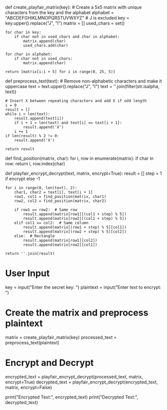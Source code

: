 def create_playfair_matrix(key):
    # Create a 5x5 matrix with unique characters from the key and the alphabet
    alphabet = "ABCDEFGHIKLMNOPQRSTUVWXYZ"  # J is excluded
    key = key.upper().replace("J", "I")
    matrix = []
    used_chars = set()

    for char in key:
        if char not in used_chars and char in alphabet:
            matrix.append(char)
            used_chars.add(char)

    for char in alphabet:
        if char not in used_chars:
            matrix.append(char)

    return [matrix[i:i + 5] for i in range(0, 25, 5)]


def preprocess_text(text):
    # Remove non-alphabetic characters and make it uppercase
    text = text.upper().replace("J", "I")
    text = ''.join(filter(str.isalpha, text))

    # Insert X between repeating characters and add X if odd length
    i = 0
    result = []
    while i < len(text):
        result.append(text[i])
        if i + 1 < len(text) and text[i] == text[i + 1]:
            result.append('X')
        i += 1
    if len(result) % 2 != 0:
        result.append('X')

    return result


def find_position(matrix, char):
    for i, row in enumerate(matrix):
        if char in row:
            return i, row.index(char)


def playfair_encrypt_decrypt(text, matrix, encrypt=True):
    result = []
    step = 1 if encrypt else -1

    for i in range(0, len(text), 2):
        char1, char2 = text[i], text[i + 1]
        row1, col1 = find_position(matrix, char1)
        row2, col2 = find_position(matrix, char2)

        if row1 == row2:  # Same row
            result.append(matrix[row1][(col1 + step) % 5])
            result.append(matrix[row2][(col2 + step) % 5])
        elif col1 == col2:  # Same column
            result.append(matrix[(row1 + step) % 5][col1])
            result.append(matrix[(row2 + step) % 5][col2])
        else:  # Rectangle
            result.append(matrix[row1][col2])
            result.append(matrix[row2][col1])

    return ''.join(result)


# User Input
key = input("Enter the secret key: ")
plaintext = input("Enter text to encrypt: ")

# Create the matrix and preprocess plaintext
matrix = create_playfair_matrix(key)
processed_text = preprocess_text(plaintext)

# Encrypt and Decrypt
encrypted_text = playfair_encrypt_decrypt(processed_text, matrix, encrypt=True)
decrypted_text = playfair_encrypt_decrypt(encrypted_text, matrix, encrypt=False)

print("Encrypted Text:", encrypted_text)
print("Decrypted Text:", decrypted_text)
